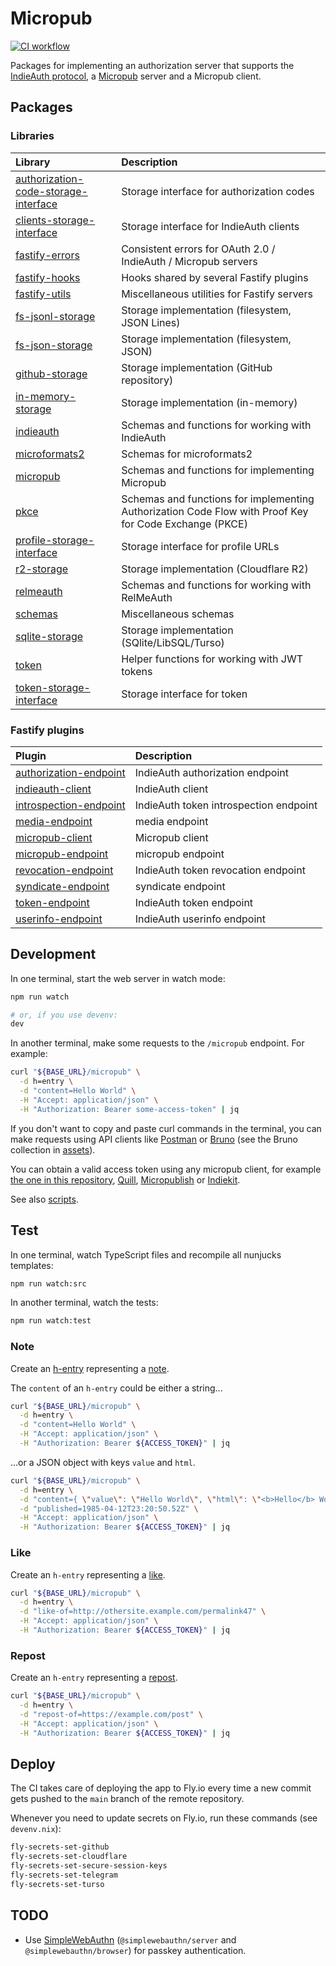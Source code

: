 # Micropub

[![CI workflow](https://github.com/jackdbd/micropub/actions/workflows/ci.yaml/badge.svg)](https://github.com/jackdbd/micropub/actions/workflows/ci.yaml)

Packages for implementing an authorization server that supports the [IndieAuth protocol](https://indieauth.spec.indieweb.org/), a [Micropub](https://micropub.spec.indieweb.org/) server and a Micropub client.

## Packages

### Libraries

| Library | Description |
| :--- | :--- |
| [authorization-code-storage-interface](./src/lib/authorization-code-storage-interface/README.md) | Storage interface for authorization codes |
| [clients-storage-interface](./src/lib/clients-storage-interface/README.md) | Storage interface for IndieAuth clients |
| [fastify-errors](./src/lib/fastify-errors/README.md) | Consistent errors for OAuth 2.0 / IndieAuth / Micropub servers |
| [fastify-hooks](./src/lib/fastify-hooks/README.md) | Hooks shared by several Fastify plugins |
| [fastify-utils](./src/lib/fastify-utils/README.md) | Miscellaneous utilities for Fastify servers |
| [fs-jsonl-storage](./src/lib/fs-jsonl-storage/README.md) | Storage implementation (filesystem, JSON Lines) |
| [fs-json-storage](./src/lib/fs-json-storage/README.md) | Storage implementation (filesystem, JSON) |
| [github-storage](./src/lib/github-storage/README.md) | Storage implementation (GitHub repository) |
| [in-memory-storage](./src/lib/in-memory-storage/README.md) | Storage implementation (in-memory) |
| [indieauth](./src/lib/indieauth/README.md) | Schemas and functions for working with IndieAuth |
| [microformats2](./src/lib/microformats2/README.md) | Schemas for microformats2 |
| [micropub](./src/lib/micropub/README.md) | Schemas and functions for implementing Micropub |
| [pkce](./src/lib/pkce/README.md) | Schemas and functions for implementing Authorization Code Flow with Proof Key for Code Exchange (PKCE) |
| [profile-storage-interface](./src/lib/profile-storage-interface/README.md) | Storage interface for profile URLs |
| [r2-storage](./src/lib/r2-storage/README.md) | Storage implementation (Cloudflare R2) |
| [relmeauth](./src/lib/relmeauth/README.md) | Schemas and functions for working with RelMeAuth |
| [schemas](./src/lib/schemas/README.md) | Miscellaneous schemas |
| [sqlite-storage](./src/lib/sqlite-storage/README.md) | Storage implementation (SQlite/LibSQL/Turso) |
| [token](./src/lib/token/README.md) | Helper functions for working with JWT tokens |
| [token-storage-interface](./src/lib/token-storage-interface/README.md) | Storage interface for token |

### Fastify plugins

| Plugin | Description |
| :--- | :--- |
| [authorization-endpoint](./src/plugins/authorization-endpoint/README.md) | IndieAuth authorization endpoint |
| [indieauth-client](./src/plugins/indieauth-client/README.md) | IndieAuth client |
| [introspection-endpoint](./src/plugins/introspection-endpoint/README.md) | IndieAuth token introspection endpoint |
| [media-endpoint](./src/plugins/media-endpoint/README.md) | media endpoint |
| [micropub-client](./src/plugins/micropub-client/README.md) | Micropub client |
| [micropub-endpoint](./src/plugins/micropub-endpoint/README.md) | micropub endpoint |
| [revocation-endpoint](./src/plugins/revocation-endpoint/README.md) | IndieAuth token revocation endpoint |
| [syndicate-endpoint](./src/plugins/syndicate-endpoint/README.md) | syndicate endpoint |
| [token-endpoint](./src/plugins/token-endpoint/README.md) | IndieAuth token endpoint |
| [userinfo-endpoint](./src/plugins/userinfo-endpoint/README.md) | IndieAuth userinfo endpoint |

## Development

In one terminal, start the web server in watch mode:

```sh
npm run watch

# or, if you use devenv:
dev
```

In another terminal, make some requests to the `/micropub` endpoint. For example:

```sh
curl "${BASE_URL}/micropub" \
  -d h=entry \
  -d "content=Hello World" \
  -H "Accept: application/json" \
  -H "Authorization: Bearer some-access-token" | jq
```

If you don't want to copy and paste curl commands in the terminal, you can make requests using API clients like [Postman](https://www.postman.com/) or [Bruno](https://docs.usebruno.com/introduction/what-is-bruno) (see the Bruno collection in [assets](./assets/README.md)).

You can obtain a valid access token using any micropub client, for example [the one in this repository](./src/plugins/micropub-client/README.md), [Quill](https://quill.p3k.io/), [Micropublish](https://micropublish.net/) or [Indiekit](https://getindiekit.com/).

See also [scripts](./scripts/README.md).

## Test

In one terminal, watch TypeScript files and recompile all nunjucks templates:

```sh
npm run watch:src
```

In another terminal, watch the tests:

```sh
npm run watch:test
```

### Note

Create an [h-entry](http://microformats.org/wiki/h-entry) representing a [note](https://indieweb.org/note).

The `content` of an `h-entry` could be either a string...

```sh
curl "${BASE_URL}/micropub" \
  -d h=entry \
  -d "content=Hello World" \
  -H "Accept: application/json" \
  -H "Authorization: Bearer ${ACCESS_TOKEN}" | jq
```

...or a JSON object with keys `value` and `html`.

```sh
curl "${BASE_URL}/micropub" \
  -d h=entry \
  -d "content={ \"value\": \"Hello World\", \"html\": \"<b>Hello</b> World\" }" \
  -d "published=1985-04-12T23:20:50.52Z" \
  -H "Accept: application/json" \
  -H "Authorization: Bearer ${ACCESS_TOKEN}" | jq
```

### Like

Create an `h-entry` representing a [like](https://indieweb.org/like).

```sh
curl "${BASE_URL}/micropub" \
  -d h=entry \
  -d "like-of=http://othersite.example.com/permalink47" \
  -H "Accept: application/json" \
  -H "Authorization: Bearer ${ACCESS_TOKEN}" | jq
```

### Repost

Create an `h-entry` representing a [repost](https://indieweb.org/repost).

```sh
curl "${BASE_URL}/micropub" \
  -d h=entry \
  -d "repost-of=https://example.com/post" \
  -H "Accept: application/json" \
  -H "Authorization: Bearer ${ACCESS_TOKEN}" | jq
```

## Deploy

The CI takes care of deploying the app to Fly.io every time a new commit gets pushed to the `main` branch of the remote repository.

Whenever you need to update secrets on Fly.io, run these commands (see `devenv.nix`):

```sh
fly-secrets-set-github
fly-secrets-set-cloudflare
fly-secrets-set-secure-session-keys
fly-secrets-set-telegram
fly-secrets-set-turso
```

## TODO

- Use [SimpleWebAuthn](https://github.com/MasterKale/SimpleWebAuthn) (`@simplewebauthn/server` and `@simplewebauthn/browser`) for passkey authentication.
